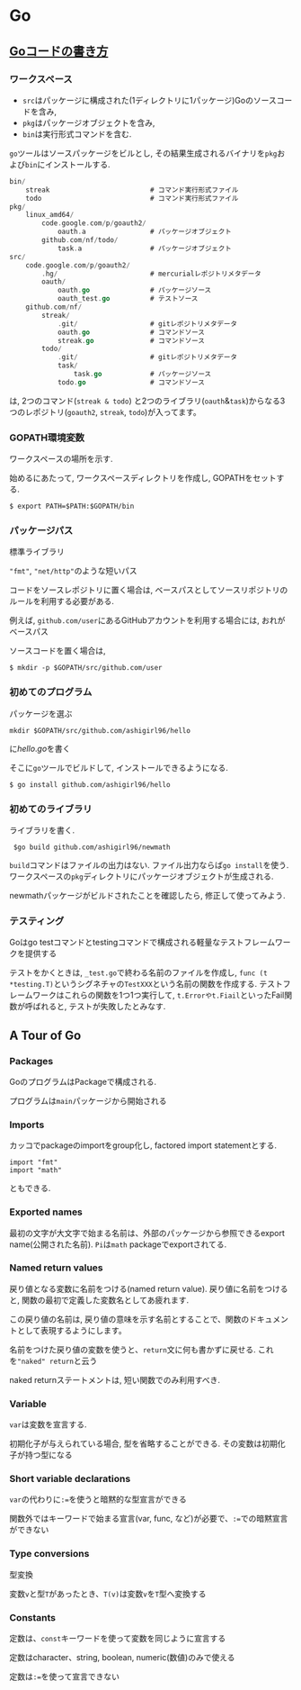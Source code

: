 # Go

## [Goコードの書き方](http://golang-jp.org/doc/code.html#PackageNames)

### ワークスペース

- `src`はパッケージに構成された(1ディレクトリに1パッケージ)Goのソースコードを含み,
- `pkg`はパッケージオブジェクトを含み,
- `bin`は実行形式コマンドを含む.

`go`ツールはソースパッケージをビルとし, その結果生成されるバイナリを`pkg`および`bin`にインストールする.

```go
bin/
    streak                         # コマンド実行形式ファイル
    todo                           # コマンド実行形式ファイル
pkg/
    linux_amd64/
        code.google.com/p/goauth2/
            oauth.a                # パッケージオブジェクト
        github.com/nf/todo/
            task.a                 # パッケージオブジェクト
src/
    code.google.com/p/goauth2/
        .hg/                       # mercurialレポジトリメタデータ
        oauth/
            oauth.go               # パッケージソース
            oauth_test.go          # テストソース
    github.com/nf/
        streak/
            .git/                  # gitレポジトリメタデータ
            oauth.go               # コマンドソース
            streak.go              # コマンドソース
        todo/
            .git/                  # gitレポジトリメタデータ
            task/
                task.go            # パッケージソース
            todo.go                # コマンドソース
```
            
は, 2つのコマンド(`streak & todo`)            と2つのライブラリ(`oauth`&`task`)からなる3つのレポジトリ(`goauth2`, `streak`, `todo`)が入ってます。

### GOPATH環境変数

ワークスペースの場所を示す.

始めるにあたって, ワークスペースディレクトリを作成し, GOPATHをセットする.

`$ export PATH=$PATH:$GOPATH/bin`

### パッケージパス

標準ライブラリ

`"fmt"`, `"net/http"`のような短いパス

コードをソースレポジトリに置く場合は, ベースパスとしてソースリポジトリのルールを利用する必要がある.

例えば, `github.com/user`にあるGitHubアカウントを利用する場合には, おれがベースパス

ソースコードを置く場合は, 

`$ mkdir -p $GOPATH/src/github.com/user`

### 初めてのプログラム

パッケージを選ぶ

`mkdir $GOPATH/src/github.com/ashigirl96/hello`

に$hello.go$を書く

そこに`go`ツールでビルドして, インストールできるようになる.

`$ go install github.com/ashigirl96/hello`

### 初めてのライブラリ

ライブラリを書く.

` $go build github.com/ashigirl96/newmath`

`build`コマンドはファイルの出力はない. ファイル出力ならば`go install`を使う. ワークスペースの`pkg`ディレクトリにパッケージオブジェクトが生成される.

newmathパッケージがビルドされたことを確認したら, 修正して使ってみよう.

### テスティング

Goはgo testコマンドとtestingコマンドで構成される軽量なテストフレームワークを提供する

テストをかくときは, `_test.go`で終わる名前のファイルを作成し, `func (t *testing.T)`というシグネチャの`TestXXX`という名前の関数を作成する. テストフレームワークはこれらの関数を1つ1つ実行して, `t.Errorやt.Fiail`といったFail関数が呼ばれると, テストが失敗したとみなす.

## A Tour of Go

### Packages

GoのプログラムはPackageで構成される.

プログラムは`main`パッケージから開始される　

### Imports

カッコでpackageのimportをgroup化し, factored import statementとする.

```
import "fmt"
import "math"
```

ともできる.

### Exported names

最初の文字が大文字で始まる名前は、外部のパッケージから参照できるexport name(公開された名前). `Pi`は`math` packageでexportされてる.

### Named return values

戻り値となる変数に名前をつける(named return value). 戻り値に名前をつけると, 関数の最初で定義した変数名としてあ疲れます.

この戻り値の名前は, 戻り値の意味を示す名前とすることで、関数のドキュメントとして表現するようにします。

名前をつけた戻り値の変数を使うと、`return`文に何も書かずに戻せる. これを`"naked" return`と云う

naked returnステートメントは, 短い関数でのみ利用すべき.

### Variable

`var`は変数を宣言する. 

初期化子が与えられている場合, 型を省略することができる. その変数は初期化子が持つ型になる

### Short variable declarations

`var`の代わりに`:=`を使うと暗黙的な型宣言ができる

関数外ではキーワードで始まる宣言(var, func, など)が必要で、`:=`での暗黙宣言ができない

### Type conversions

型変換

変数`v`と型`T`があったとき、`T(v)`は変数`v`を`T`型へ変換する

### Constants

定数は、`const`キーワードを使って変数を同じように宣言する

定数はcharacter、string, boolean, numeric(数値)のみで使える

定数は`:=`を使って宣言できない
